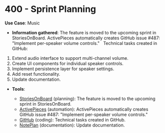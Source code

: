 # 400 - Sprint Planning

**Use Case**: Music

* **Information gathered**: The feature is moved to the upcoming sprint in StoriesOnBoard. ActivePieces automatically creates GitHub issue #487: "Implement per-speaker volume controls."
 
Technical tasks created in GitHub:
1. Extend audio interface to support multi-channel volume.
2. Create UI components for individual speaker controls.
3. Implement persistence layer for speaker settings.
4. Add reset functionality.
5. Update documentation.

* **Tools**:

  - [StoriesOnBoard](https://storiesonboard.com/) (planning): The feature is moved to the upcoming sprint in StoriesOnBoard.
  - [ActivePieces](https://www.activepieces.com/) (automation): ActivePieces automatically creates GitHub issue #487: "Implement per-speaker volume controls."
  - [GitHub](https://github.com/) (coding): Technical tasks created in GitHub.
  - [NotePlan](https://app.noteplan.co/) (documentation): Update documentation.